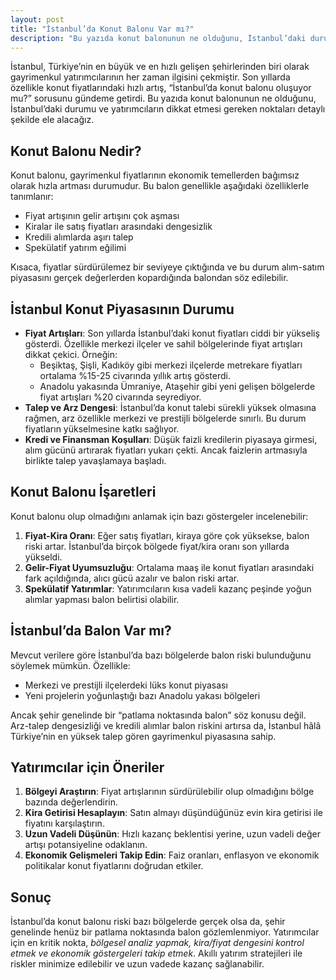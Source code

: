 ```yaml
---
layout: post
title: "İstanbul’da Konut Balonu Var mı?"
description: "Bu yazıda konut balonunun ne olduğunu, İstanbul’daki durumu ve yatırımcıların dikkat etmesi gereken noktaları detaylı şekilde ele alacağız."
---
```


İstanbul, Türkiye’nin en büyük ve en hızlı gelişen şehirlerinden biri olarak gayrimenkul yatırımcılarının her zaman ilgisini çekmiştir. Son yıllarda özellikle konut fiyatlarındaki hızlı artış, “İstanbul’da konut balonu oluşuyor mu?” sorusunu gündeme getirdi. Bu yazıda konut balonunun ne olduğunu, İstanbul’daki durumu ve yatırımcıların dikkat etmesi gereken noktaları detaylı şekilde ele alacağız.

## Konut Balonu Nedir?

Konut balonu, gayrimenkul fiyatlarının ekonomik temellerden bağımsız olarak hızla artması durumudur. Bu balon genellikle aşağıdaki özelliklerle tanımlanır:

- Fiyat artışının gelir artışını çok aşması
- Kiralar ile satış fiyatları arasındaki dengesizlik
- Kredili alımlarda aşırı talep
- Spekülatif yatırım eğilimi

Kısaca, fiyatlar sürdürülemez bir seviyeye çıktığında ve bu durum alım-satım piyasasını gerçek değerlerden kopardığında balondan söz edilebilir.

## İstanbul Konut Piyasasının Durumu

- **Fiyat Artışları**: Son yıllarda İstanbul’daki konut fiyatları ciddi bir yükseliş gösterdi. Özellikle merkezi ilçeler ve sahil bölgelerinde fiyat artışları dikkat çekici. Örneğin:
  - Beşiktaş, Şişli, Kadıköy gibi merkezi ilçelerde metrekare fiyatları ortalama %15-25 civarında yıllık artış gösterdi.
  - Anadolu yakasında Ümraniye, Ataşehir gibi yeni gelişen bölgelerde fiyat artışları %20 civarında seyrediyor.
- **Talep ve Arz Dengesi**: İstanbul’da konut talebi sürekli yüksek olmasına rağmen, arz özellikle merkezi ve prestijli bölgelerde sınırlı. Bu durum fiyatların yükselmesine katkı sağlıyor.
- **Kredi ve Finansman Koşulları**: Düşük faizli kredilerin piyasaya girmesi, alım gücünü artırarak fiyatları yukarı çekti. Ancak faizlerin artmasıyla birlikte talep yavaşlamaya başladı.

## Konut Balonu İşaretleri

Konut balonu olup olmadığını anlamak için bazı göstergeler incelenebilir:

1. **Fiyat-Kira Oranı**: Eğer satış fiyatları, kiraya göre çok yüksekse, balon riski artar. İstanbul’da birçok bölgede fiyat/kira oranı son yıllarda yükseldi.
2. **Gelir-Fiyat Uyumsuzluğu**: Ortalama maaş ile konut fiyatları arasındaki fark açıldığında, alıcı gücü azalır ve balon riski artar.
3. **Spekülatif Yatırımlar**: Yatırımcıların kısa vadeli kazanç peşinde yoğun alımlar yapması balon belirtisi olabilir.

## İstanbul’da Balon Var mı?

Mevcut verilere göre İstanbul’da bazı bölgelerde balon riski bulunduğunu söylemek mümkün. Özellikle:

- Merkezi ve prestijli ilçelerdeki lüks konut piyasası
- Yeni projelerin yoğunlaştığı bazı Anadolu yakası bölgeleri

Ancak şehir genelinde bir “patlama noktasında balon” söz konusu değil. Arz-talep dengesizliği ve kredili alımlar balon riskini artırsa da, İstanbul hâlâ Türkiye’nin en yüksek talep gören gayrimenkul piyasasına sahip.

## Yatırımcılar için Öneriler

1. **Bölgeyi Araştırın**: Fiyat artışlarının sürdürülebilir olup olmadığını bölge bazında değerlendirin.
2. **Kira Getirisi Hesaplayın**: Satın almayı düşündüğünüz evin kira getirisi ile fiyatını karşılaştırın.
3. **Uzun Vadeli Düşünün**: Hızlı kazanç beklentisi yerine, uzun vadeli değer artışı potansiyeline odaklanın.
4. **Ekonomik Gelişmeleri Takip Edin**: Faiz oranları, enflasyon ve ekonomik politikalar konut fiyatlarını doğrudan etkiler.

## Sonuç

İstanbul’da konut balonu riski bazı bölgelerde gerçek olsa da, şehir genelinde henüz bir patlama noktasında balon gözlemlenmiyor. Yatırımcılar için en kritik nokta, *bölgesel analiz yapmak, kira/fiyat dengesini kontrol etmek ve ekonomik göstergeleri takip etmek*. Akıllı yatırım stratejileri ile riskler minimize edilebilir ve uzun vadede kazanç sağlanabilir.